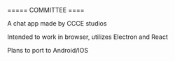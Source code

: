 ===== COMMITTEE ====

A chat app made by CCCE studios

Intended to work in browser, utilizes Electron and React

Plans to port to Android/IOS

